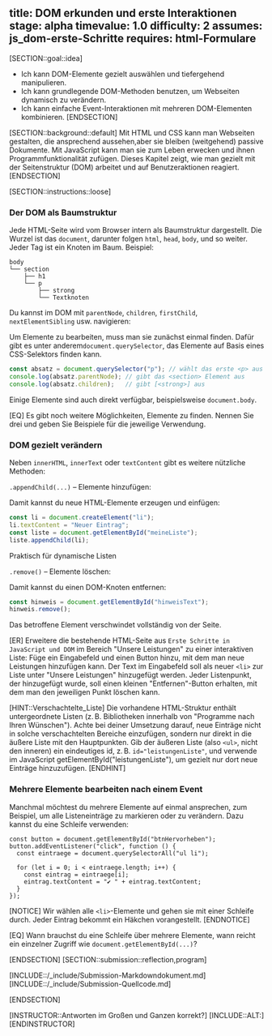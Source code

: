 title: DOM erkunden und erste Interaktionen
stage: alpha
timevalue: 1.0
difficulty: 2
assumes: js_dom-erste-Schritte
requires: html-Formulare
---

[SECTION::goal::idea]

- Ich kann DOM-Elemente gezielt auswählen und tiefergehend manipulieren.
- Ich kann grundlegende DOM-Methoden benutzen, um Webseiten dynamisch zu verändern.
- Ich kann einfache Event-Interaktionen mit mehreren DOM-Elementen kombinieren.
[ENDSECTION]

[SECTION::background::default]
Mit HTML und CSS kann man Webseiten gestalten, die ansprechend aussehen,aber sie bleiben (weitgehend) passive Dokumente.
Mit JavaScript kann man sie zum Leben erwecken und ihnen Programmfunktionalität zufügen.
Dieses Kapitel zeigt, wie man gezielt mit der Seitenstruktur (DOM) arbeitet und auf Benutzeraktionen reagiert.
[ENDSECTION]

[SECTION::instructions::loose]

### Der DOM als Baumstruktur

Jede HTML-Seite wird vom Browser intern als Baumstruktur dargestellt. 
Die Wurzel ist das `document`, darunter folgen `html`, `head`, `body`, und so weiter. 
Jeder Tag ist ein Knoten im Baum.
Beispiel:

```
body
└── section
    ├── h1
    └── p
        ├── strong
        └── Textknoten
```

Du kannst im DOM mit `parentNode`, `children`, `firstChild`, `nextElementSibling` usw. navigieren:

Um Elemente zu bearbeiten, muss man sie zunächst einmal finden. 
Dafür gibt es unter anderem`document.querySelector`, das Elemente auf Basis eines CSS-Selektors finden kann.

```js
const absatz = document.querySelector("p"); // wählt das erste <p> aus
console.log(absatz.parentNode); // gibt das <section> Element aus
console.log(absatz.children);   // gibt [<strong>] aus
```

Einige Elemente sind auch direkt verfügbar, beispielsweise `document.body`.

[EQ] Es gibt noch weitere Möglichkeiten, Elemente zu finden. Nennen Sie drei und geben Sie Beispiele
für die jeweilige Verwendung.

### DOM gezielt verändern

Neben `innerHTML`, `innerText` oder `textContent` gibt es weitere nützliche Methoden:

`.appendChild(...)` – Elemente hinzufügen:

Damit kannst du neue HTML-Elemente erzeugen und einfügen:

```js
const li = document.createElement("li");
li.textContent = "Neuer Eintrag";
const liste = document.getElementById("meineListe");
liste.appendChild(li);
```
Praktisch für dynamische Listen

`.remove()` – Elemente löschen:

Damit kannst du einen DOM-Knoten entfernen:

```js
const hinweis = document.getElementById("hinweisText");
hinweis.remove();
```
Das betroffene Element verschwindet vollständig von der Seite.

[ER] Erweitere die bestehende HTML-Seite aus `Erste Schritte in JavaScript und DOM` im Bereich "Unsere Leistungen" zu einer interaktiven Liste: Füge ein Eingabefeld und einen Button hinzu, mit dem man neue Leistungen hinzufügen kann. Der Text im Eingabefeld soll als neuer `<li>` zur Liste unter "Unsere Leistungen" hinzugefügt werden. Jeder Listenpunkt, der hinzugefügt wurde, soll einen kleinen "Entfernen"-Button erhalten, mit dem man den jeweiligen Punkt löschen kann.

[HINT::Verschachtelte_Liste]
Die vorhandene HTML-Struktur enthält untergeordnete Listen (z. B. Bibliotheken innerhalb von "Programme nach Ihren Wünschen").
Achte bei deiner Umsetzung darauf, neue Einträge nicht in solche verschachtelten Bereiche einzufügen,
sondern nur direkt in die äußere Liste mit den Hauptpunkten.
Gib der äußeren Liste (also `<ul>`, nicht den inneren) ein eindeutiges id, z. B. `id="leistungenListe"`,
und verwende im JavaScript getElementById("leistungenListe"), um gezielt nur dort neue Einträge hinzuzufügen.
[ENDHINT]

### Mehrere Elemente bearbeiten nach einem Event

Manchmal möchtest du mehrere Elemente auf einmal ansprechen, zum Beispiel, um alle Listeneinträge zu markieren oder zu verändern. 
Dazu kannst du eine Schleife verwenden:

```
const button = document.getElementById("btnHervorheben");
button.addEventListener("click", function () {
  const eintraege = document.querySelectorAll("ul li");

  for (let i = 0; i < eintraege.length; i++) {
    const eintrag = eintraege[i];
    eintrag.textContent = "✔️ " + eintrag.textContent;
  }
});
```
[NOTICE]
Wir wählen alle `<li>`-Elemente und gehen sie mit einer Schleife durch. 
Jeder Eintrag bekommt ein Häkchen vorangestellt.
[ENDNOTICE]

[EQ] Wann brauchst du eine Schleife über mehrere Elemente, wann reicht ein einzelner Zugriff wie `document.getElementById(...)`?

[ENDSECTION]
[SECTION::submission::reflection,program]

[INCLUDE::/_include/Submission-Markdowndokument.md]
[INCLUDE::/_include/Submission-Quellcode.md]

[ENDSECTION]

[INSTRUCTOR::Antworten im Großen und Ganzen korrekt?]
[INCLUDE::ALT:]
[ENDINSTRUCTOR]

